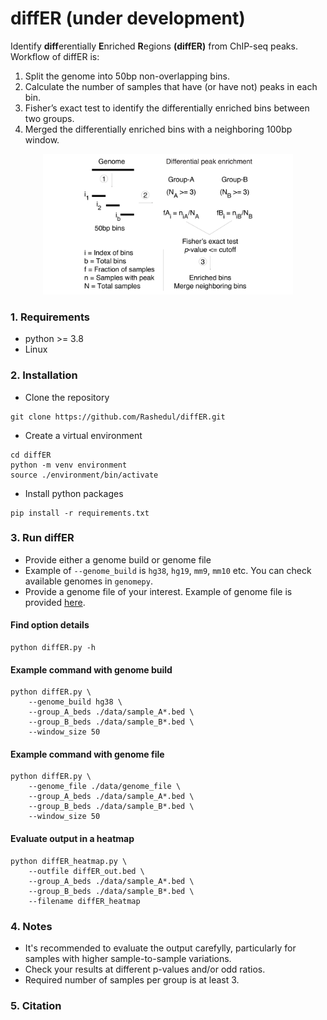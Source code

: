 # diffER (under development)
Identify **diff**erentially **E**nriched **R**egions **(diffER)** from ChIP-seq peaks. Workflow of diffER is:

1. Split the genome into 50bp non-overlapping bins.
2. Calculate the number of samples that have (or have not) peaks in each bin. 
3. Fisher’s exact test to identify the differentially enriched bins between two groups. 
4. Merged the differentially enriched bins with a neighboring 100bp window. 

<p align="center">
  <img width="400" src="./data/pipeline.gif" alt="Project Image">
</p>

### 1. Requirements 
- python >= 3.8
- Linux

### 2. Installation

 - Clone the repository

```
git clone https://github.com/Rashedul/diffER.git
```

 - Create a virtual environment

```
cd diffER
python -m venv environment
source ./environment/bin/activate
```

 - Install python packages

```
pip install -r requirements.txt
```

### 3. Run diffER

- Provide either a genome build or genome file 
- Example of `--genome_build` is `hg38`, `hg19`, `mm9`, `mm10` etc.  You can check available genomes in `genomepy`. 
- Provide a genome file of your interest. Example of genome file is provided [here](./data/genome_file). 


#### Find option details
```
python diffER.py -h
```

#### Example command with genome build
```
python diffER.py \
    --genome_build hg38 \
    --group_A_beds ./data/sample_A*.bed \
    --group_B_beds ./data/sample_B*.bed \
    --window_size 50
```

#### Example command with genome file 
```
python diffER.py \
    --genome_file ./data/genome_file \
    --group_A_beds ./data/sample_A*.bed \
    --group_B_beds ./data/sample_B*.bed \
    --window_size 50
```

#### Evaluate output in a heatmap
```
python diffER_heatmap.py \
	--outfile diffER_out.bed \
	--group_A_beds ./data/sample_A*.bed \
	--group_B_beds ./data/sample_B*.bed \
	--filename diffER_heatmap 
``` 

### 4. Notes
- It's recommended to evaluate the output carefylly, particularly for samples with higher sample-to-sample variations. 
- Check your results at different p-values and/or odd ratios. 
- Required number of samples per group is at least 3.

### 5. Citation 
